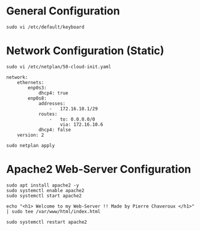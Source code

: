 # General Configuration
```
sudo vi /etc/default/keyboard
```
# Network Configuration (Static)
```
sudo vi /etc/netplan/50-cloud-init.yaml
```
```
network:
    ethernets:
        enp0s3: 
            dhcp4: true
        enp0s8:
            addresses:
                -   172.16.10.1/29
            routes: 
                -   to: 0.0.0.0/0
                    via: 172.16.10.6
            dhcp4: false
    version: 2
```
```
sudo netplan apply
```
# Apache2 Web-Server Configuration 
```
sudo apt install apache2 -y
sudo systemctl enable apache2
sudo systemctl start apache2
```
```
echo "<h1> Welcome to my Web-Server !! Made by Pierre Chaveroux </h1>" | sudo tee /var/www/html/index.html
```
```
sudo systemctl restart apache2
```




